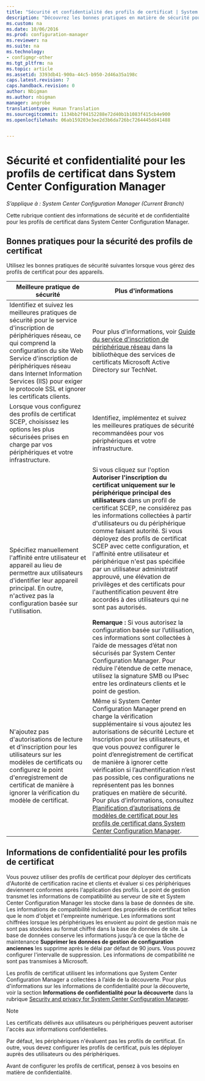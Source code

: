```yaml
---
title: "Sécurité et confidentialité des profils de certificat | System Center Configuration Manager"
description: "Découvrez les bonnes pratiques en matière de sécurité pour la gestion des profils de certificat des utilisateurs et des appareils dans System Center Configuration Manager."
ms.custom: na
ms.date: 10/06/2016
ms.prod: configuration-manager
ms.reviewer: na
ms.suite: na
ms.technology:
- configmgr-other
ms.tgt_pltfrm: na
ms.topic: article
ms.assetid: 3393db41-900a-44c5-b950-2d46a35a198c
caps.latest.revision: 7
caps.handback.revision: 0
author: Nbigman
ms.author: nbigman
manager: angrobe
translationtype: Human Translation
ms.sourcegitcommit: 1134bb2f04152288e72d40b1b1083f415cb4e900
ms.openlocfilehash: 06ab159203e3ee2d3b6da726bc7264445dd41488


---
```

# <a name="security-and-privacy-for-certificate-profiles-in-system-center-configuration-manager"></a>Sécurité et confidentialité pour les profils de certificat dans System Center Configuration Manager

*S’applique à : System Center Configuration Manager (Current Branch)*

Cette rubrique contient des informations de sécurité et de confidentialité pour les profils de certificat dans System Center Configuration Manager.  

##  <a name="a-namebkmksecurityremoteconnectionsa-security-best-practices-for-certificate-profiles"></a><a name="BKMK_Security_RemoteConnections"></a> Bonnes pratiques pour la sécurité des profils de certificat  
 Utilisez les bonnes pratiques de sécurité suivantes lorsque vous gérez des profils de certificat pour des appareils.  

|Meilleure pratique de sécurité|Plus d'informations|  
|----------------------------|----------------------|  
|Identifiez et suivez les meilleures pratiques de sécurité pour le service d'inscription de périphériques réseau, ce qui comprend la configuration du site Web Service d'inscription de périphériques réseau dans Internet Information Services (IIS) pour exiger le protocole SSL et ignorer les certificats clients.|Pour plus d'informations, voir [Guide du service d'inscription de périphérique réseau](http://go.microsoft.com/fwlink/p/?LinkId=309016) dans la bibliothèque des services de certificats Microsoft Active Directory sur TechNet.|  
|Lorsque vous configurez des profils de certificat SCEP, choisissez les options les plus sécurisées prises en charge par vos périphériques et votre infrastructure.|Identifiez, implémentez et suivez les meilleures pratiques de sécurité recommandées pour vos périphériques et votre infrastructure.|  
|Spécifiez manuellement l'affinité entre utilisateur et appareil au lieu de permettre aux utilisateurs d'identifier leur appareil principal. En outre, n'activez pas la configuration basée sur l'utilisation.|Si vous cliquez sur l'option **Autoriser l'inscription du certificat uniquement sur le périphérique principal des utilisateurs** dans un profil de certificat SCEP, ne considérez pas les informations collectées à partir d'utilisateurs ou du périphérique comme faisant autorité. Si vous déployez des profils de certificat SCEP avec cette configuration, et l'affinité entre utilisateur et périphérique n'est pas spécifiée par un utilisateur administratif approuvé, une élévation de privilèges et des certificats pour l'authentification peuvent être accordés à des utilisateurs qui ne sont pas autorisés.<br /><br /> **Remarque :** Si vous autorisez la configuration basée sur l’utilisation, ces informations sont collectées à l’aide de messages d’état non sécurisés par System Center Configuration Manager. Pour réduire l'étendue de cette menace, utilisez la signature SMB ou IPsec entre les ordinateurs clients et le point de gestion.|  
|N'ajoutez pas d'autorisations de lecture et d'inscription pour les utilisateurs sur les modèles de certificats ou configurez le point d'enregistrement de certificat de manière à ignorer la vérification du modèle de certificat.|Même si System Center Configuration Manager prend en charge la vérification supplémentaire si vous ajoutez les autorisations de sécurité Lecture et Inscription pour les utilisateurs, et que vous pouvez configurer le point d’enregistrement de certificat de manière à ignorer cette vérification si l’authentification n’est pas possible, ces configurations ne représentent pas les bonnes pratiques en matière de sécurité. Pour plus d’informations, consultez [Planification d’autorisations de modèles de certificat pour les profils de certificat dans System Center Configuration Manager](../../protect/plan-design/planning-for-certificate-template-permissions.md).|  

## <a name="privacy-information-for-certificate-profiles"></a>Informations de confidentialité pour les profils de certificat  
 Vous pouvez utiliser des profils de certificat pour déployer des certificats d'Autorité de certification racine et clients et évaluer si ces périphériques deviennent conformes après l'application des profils. Le point de gestion transmet les informations de compatibilité au serveur de site et System Center Configuration Manager les stocke dans la base de données de site. Les informations de compatibilité incluent des propriétés de certificat telles que le nom d'objet et l'empreinte numérique. Les informations sont chiffrées lorsque les périphériques les envoient au point de gestion mais ne sont pas stockées au format chiffré dans la base de données de site. La base de données conserve les informations jusqu'à ce que la tâche de maintenance **Supprimer les données de gestion de configuration anciennes** les supprime après le délai par défaut de 90 jours. Vous pouvez configurer l'intervalle de suppression. Les informations de compatibilité ne sont pas transmises à Microsoft.  

 Les profils de certificat utilisent les informations que System Center Configuration Manager a collectées à l’aide de la découverte. Pour plus d'informations sur les informations de confidentialité pour la découverte, voir la section **Informations de confidentialité pour la découverte** dans la rubrique [Security and privacy for System Center Configuration Manager](../../core/plan-design/security/security-and-privacy.md).  

> [!NOTE]  
>  Les certificats délivrés aux utilisateurs ou périphériques peuvent autoriser l'accès aux informations confidentielles.  

 Par défaut, les périphériques n'évaluent pas les profils de certificat. En outre, vous devez configurer les profils de certificat, puis les déployer auprès des utilisateurs ou des périphériques.  

 Avant de configurer les profils de certificat, pensez à vos besoins en matière de confidentialité.  



<!--HONumber=Nov16_HO1-->


